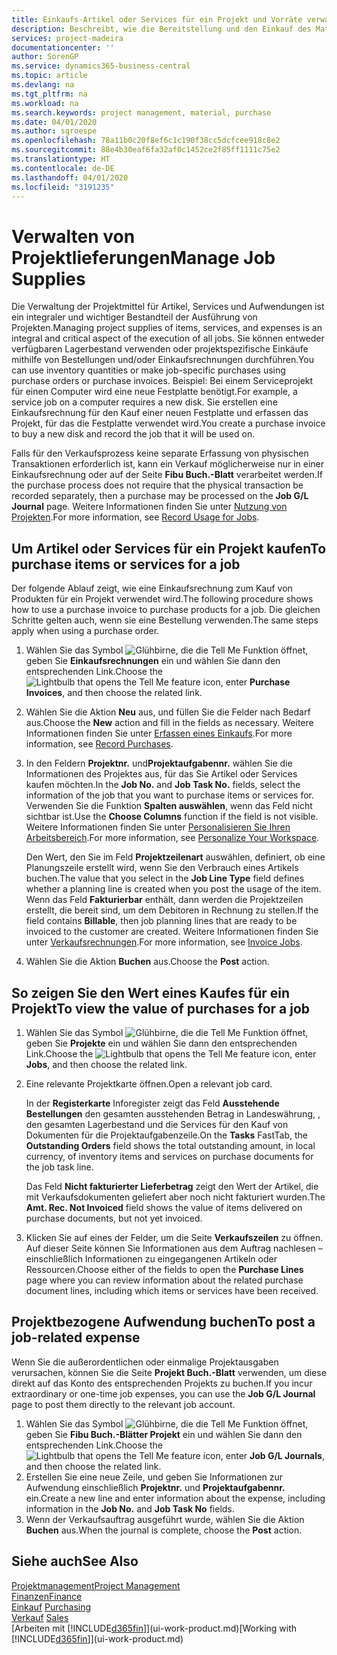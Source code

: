 ```yaml
---
title: Einkaufs-Artikel oder Services für ein Projekt und Vorräte verwalten| Microsoft Docs
description: Beschreibt, wie die Bereitstellung und den Einkauf des Materials und Servicearten in Projekten verwaltet wird.
services: project-madeira
documentationcenter: ''
author: SorenGP
ms.service: dynamics365-business-central
ms.topic: article
ms.devlang: na
ms.tgt_pltfrm: na
ms.workload: na
ms.search.keywords: project management, material, purchase
ms.date: 04/01/2020
ms.author: sgroespe
ms.openlocfilehash: 78a11b0c20f8ef6c1c190f38cc5dcfcee918c8e2
ms.sourcegitcommit: 88e4b30eaf6fa32af0c1452ce2f85ff1111c75e2
ms.translationtype: HT
ms.contentlocale: de-DE
ms.lasthandoff: 04/01/2020
ms.locfileid: "3191235"
---
```

# <a name="manage-job-supplies"></a><span data-ttu-id="f4f39-103">Verwalten von Projektlieferungen</span><span class="sxs-lookup"><span data-stu-id="f4f39-103">Manage Job Supplies</span></span>
<span data-ttu-id="f4f39-104">Die Verwaltung der Projektmittel für Artikel, Services und Aufwendungen ist ein integraler und wichtiger Bestandteil der Ausführung von Projekten.</span><span class="sxs-lookup"><span data-stu-id="f4f39-104">Managing project supplies of items, services, and expenses is an integral and critical aspect of the execution of all jobs.</span></span> <span data-ttu-id="f4f39-105">Sie können entweder verfügbaren Lagerbestand verwenden oder projektspezifische Einkäufe mithilfe von Bestellungen und/oder Einkaufsrechnungen durchführen.</span><span class="sxs-lookup"><span data-stu-id="f4f39-105">You can use inventory quantities or make job-specific purchases using purchase orders or purchase invoices.</span></span> <span data-ttu-id="f4f39-106">Beispiel: Bei einem Serviceprojekt für einen Computer wird eine neue Festplatte benötigt.</span><span class="sxs-lookup"><span data-stu-id="f4f39-106">For example, a service job on a computer requires a new disk.</span></span> <span data-ttu-id="f4f39-107">Sie erstellen eine Einkaufsrechnung für den Kauf einer neuen Festplatte und erfassen das Projekt, für das die Festplatte verwendet wird.</span><span class="sxs-lookup"><span data-stu-id="f4f39-107">You create a purchase invoice to buy a new disk and record the job that it will be used on.</span></span>

<span data-ttu-id="f4f39-108">Falls für den Verkaufsprozess keine separate Erfassung von physischen Transaktionen erforderlich ist, kann ein Verkauf möglicherweise nur in einer Einkaufsrechnung oder auf der Seite **Fibu Buch.-Blatt** verarbeitet werden.</span><span class="sxs-lookup"><span data-stu-id="f4f39-108">If the purchase process does not require that the physical transaction be recorded separately, then a purchase may be processed on the **Job G/L Journal** page.</span></span> <span data-ttu-id="f4f39-109">Weitere Informationen finden Sie unter [Nutzung von Projekten](projects-how-record-job-usage.md).</span><span class="sxs-lookup"><span data-stu-id="f4f39-109">For more information, see [Record Usage for Jobs](projects-how-record-job-usage.md).</span></span>

## <a name="to-purchase-items-or-services-for-a-job"></a><span data-ttu-id="f4f39-110">Um Artikel oder Services für ein Projekt kaufen</span><span class="sxs-lookup"><span data-stu-id="f4f39-110">To purchase items or services for a job</span></span>
<span data-ttu-id="f4f39-111">Der folgende Ablauf zeigt, wie eine Einkaufsrechnung zum Kauf von Produkten für ein Projekt verwendet wird.</span><span class="sxs-lookup"><span data-stu-id="f4f39-111">The following procedure shows how to use a purchase invoice to purchase products for a job.</span></span> <span data-ttu-id="f4f39-112">Die gleichen Schritte gelten auch, wenn sie eine Bestellung verwenden.</span><span class="sxs-lookup"><span data-stu-id="f4f39-112">The same steps apply when using a purchase order.</span></span>  

1. <span data-ttu-id="f4f39-113">Wählen Sie das Symbol ![Glühbirne, die die Tell Me Funktion öffnet](media/ui-search/search_small.png "Tell Me-Funktion"), geben Sie **Einkaufsrechnungen** ein und wählen Sie dann den entsprechenden Link.</span><span class="sxs-lookup"><span data-stu-id="f4f39-113">Choose the ![Lightbulb that opens the Tell Me feature](media/ui-search/search_small.png "Tell me what you want to do") icon, enter **Purchase Invoices**, and then choose the related link.</span></span>  
2. <span data-ttu-id="f4f39-114">Wählen Sie die Aktion **Neu** aus, und füllen Sie die Felder nach Bedarf aus.</span><span class="sxs-lookup"><span data-stu-id="f4f39-114">Choose the **New** action and fill in the fields as necessary.</span></span> <span data-ttu-id="f4f39-115">Weitere Informationen finden Sie unter [Erfassen eines Einkaufs](purchasing-how-record-purchases.md).</span><span class="sxs-lookup"><span data-stu-id="f4f39-115">For more information, see [Record Purchases](purchasing-how-record-purchases.md).</span></span>
3. <span data-ttu-id="f4f39-116">In den Feldern **Projektnr.** und**Projektaufgabennr.** wählen Sie die Informationen des Projektes aus, für das Sie Artikel oder Services kaufen möchten.</span><span class="sxs-lookup"><span data-stu-id="f4f39-116">In the **Job No.** and **Job Task No.** fields, select the information of the job that you want to purchase items or services for.</span></span> <span data-ttu-id="f4f39-117">Verwenden Sie die Funktion **Spalten auswählen**, wenn das Feld nicht sichtbar ist.</span><span class="sxs-lookup"><span data-stu-id="f4f39-117">Use the **Choose Columns** function if the field is not visible.</span></span> <span data-ttu-id="f4f39-118">Weitere Informationen finden Sie unter [Personalisieren Sie Ihren Arbeitsbereich](ui-personalization-user.md).</span><span class="sxs-lookup"><span data-stu-id="f4f39-118">For more information, see [Personalize Your Workspace](ui-personalization-user.md).</span></span>

    <span data-ttu-id="f4f39-119">Den Wert, den Sie im Feld **Projektzeilenart** auswählen, definiert, ob eine Planungszeile erstellt wird, wenn Sie den Verbrauch eines Artikels buchen.</span><span class="sxs-lookup"><span data-stu-id="f4f39-119">The value that you select in the **Job Line Type** field defines whether a planning line is created when you post the usage of the item.</span></span> <span data-ttu-id="f4f39-120">Wenn das Feld **Fakturierbar** enthält, dann werden die Projektzeilen erstellt, die bereit sind, um dem Debitoren in Rechnung zu stellen.</span><span class="sxs-lookup"><span data-stu-id="f4f39-120">If the field contains **Billable**, then job planning lines that are ready to be invoiced to the customer are created.</span></span> <span data-ttu-id="f4f39-121">Weitere Informationen finden Sie unter [Verkaufsrechnungen](projects-how-invoice-jobs.md).</span><span class="sxs-lookup"><span data-stu-id="f4f39-121">For more information, see [Invoice Jobs](projects-how-invoice-jobs.md).</span></span>
4. <span data-ttu-id="f4f39-122">Wählen Sie die Aktion **Buchen** aus.</span><span class="sxs-lookup"><span data-stu-id="f4f39-122">Choose the **Post** action.</span></span>

## <a name="to-view-the-value-of-purchases-for-a-job"></a><span data-ttu-id="f4f39-123">So zeigen Sie den Wert eines Kaufes für ein Projekt</span><span class="sxs-lookup"><span data-stu-id="f4f39-123">To view the value of purchases for a job</span></span>
1. <span data-ttu-id="f4f39-124">Wählen Sie das Symbol ![Glühbirne, die die Tell Me Funktion öffnet](media/ui-search/search_small.png "Tell Me-Funktion"), geben Sie **Projekte** ein und wählen Sie dann den entsprechenden Link.</span><span class="sxs-lookup"><span data-stu-id="f4f39-124">Choose the ![Lightbulb that opens the Tell Me feature](media/ui-search/search_small.png "Tell me what you want to do") icon, enter **Jobs**, and then choose the related link.</span></span>
2. <span data-ttu-id="f4f39-125">Eine relevante Projektkarte öffnen.</span><span class="sxs-lookup"><span data-stu-id="f4f39-125">Open a relevant job card.</span></span>

    <span data-ttu-id="f4f39-126">In der **Registerkarte** Inforegister zeigt das Feld **Ausstehende Bestellungen** den gesamten ausstehenden Betrag in Landeswährung, , den gesamten Lagerbestand und die Services für den Kauf von Dokumenten für die Projektaufgabenzeile.</span><span class="sxs-lookup"><span data-stu-id="f4f39-126">On the **Tasks** FastTab, the **Outstanding Orders** field shows the total outstanding amount, in local currency, of inventory items and services on purchase documents for the job task line.</span></span>  

    <span data-ttu-id="f4f39-127">Das Feld **Nicht fakturierter Lieferbetrag** zeigt den Wert der Artikel, die mit Verkaufsdokumenten geliefert aber noch nicht fakturiert wurden.</span><span class="sxs-lookup"><span data-stu-id="f4f39-127">The **Amt. Rec. Not Invoiced** field shows the value of items delivered on purchase documents, but not yet invoiced.</span></span>  
3. <span data-ttu-id="f4f39-128">Klicken Sie auf eines der Felder, um die Seite **Verkaufszeilen** zu öffnen. Auf dieser Seite können Sie Informationen aus dem Auftrag nachlesen – einschließlich Informationen zu eingegangenen Artikeln oder Ressourcen.</span><span class="sxs-lookup"><span data-stu-id="f4f39-128">Choose either of the fields to open the **Purchase Lines** page where you can review information about the related purchase document lines, including which items or services have been received.</span></span>

## <a name="to-post-a-job-related-expense"></a><span data-ttu-id="f4f39-129">Projektbezogene Aufwendung buchen</span><span class="sxs-lookup"><span data-stu-id="f4f39-129">To post a job-related expense</span></span>
<span data-ttu-id="f4f39-130">Wenn Sie die außerordentlichen oder einmalige Projektausgaben verursachen, können Sie die Seite **Projekt Buch.-Blatt** verwenden, um diese direkt auf das Konto des entsprechenden Projekts zu buchen.</span><span class="sxs-lookup"><span data-stu-id="f4f39-130">If you incur extraordinary or one-time job expenses, you can use the **Job G/L Journal** page to post them directly to the relevant job account.</span></span>

1. <span data-ttu-id="f4f39-131">Wählen Sie das Symbol ![Glühbirne, die die Tell Me Funktion öffnet](media/ui-search/search_small.png "Tell Me-Funktion"), geben Sie **Fibu Buch.-Blätter Projekt** ein und wählen Sie dann den entsprechenden Link.</span><span class="sxs-lookup"><span data-stu-id="f4f39-131">Choose the ![Lightbulb that opens the Tell Me feature](media/ui-search/search_small.png "Tell me what you want to do") icon, enter **Job G/L Journals**, and then choose the related link.</span></span>  
2. <span data-ttu-id="f4f39-132">Erstellen Sie eine neue Zeile, und geben Sie Informationen zur Aufwendung einschließlich  **Projektnr.** und **Projektaufgabennr.** ein.</span><span class="sxs-lookup"><span data-stu-id="f4f39-132">Create a new line and enter information about the expense, including information in the **Job No.** and **Job Task No** fields.</span></span>  
3. <span data-ttu-id="f4f39-133">Wenn der Verkaufsauftrag ausgeführt wurde, wählen Sie die Aktion **Buchen** aus.</span><span class="sxs-lookup"><span data-stu-id="f4f39-133">When the journal is complete, choose the **Post** action.</span></span>

## <a name="see-also"></a><span data-ttu-id="f4f39-134">Siehe auch</span><span class="sxs-lookup"><span data-stu-id="f4f39-134">See Also</span></span>
[<span data-ttu-id="f4f39-135">Projektmanagement</span><span class="sxs-lookup"><span data-stu-id="f4f39-135">Project Management</span></span>](projects-manage-projects.md)  
[<span data-ttu-id="f4f39-136">Finanzen</span><span class="sxs-lookup"><span data-stu-id="f4f39-136">Finance</span></span>](finance.md)  
<span data-ttu-id="f4f39-137">[Einkauf](purchasing-manage-purchasing.md)       </span><span class="sxs-lookup"><span data-stu-id="f4f39-137">[Purchasing](purchasing-manage-purchasing.md)       </span></span>  
<span data-ttu-id="f4f39-138">[Verkauf](sales-manage-sales.md)    </span><span class="sxs-lookup"><span data-stu-id="f4f39-138">[Sales](sales-manage-sales.md)    </span></span>  
<span data-ttu-id="f4f39-139">[Arbeiten mit [!INCLUDE[d365fin](includes/d365fin_md.md)]](ui-work-product.md)</span><span class="sxs-lookup"><span data-stu-id="f4f39-139">[Working with [!INCLUDE[d365fin](includes/d365fin_md.md)]](ui-work-product.md)</span></span>  
